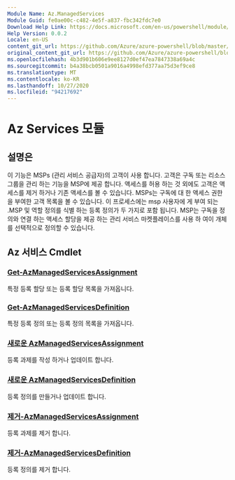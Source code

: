 ```yaml
---
Module Name: Az.ManagedServices
Module Guid: fe0ae00c-c482-4e5f-a837-fbc342fdc7e0
Download Help Link: https://docs.microsoft.com/en-us/powershell/module/az.managedservices
Help Version: 0.0.2
Locale: en-US
content_git_url: https://github.com/Azure/azure-powershell/blob/master/src/ManagedServices/ManagedServices/help/Az.ManagedServices.md
original_content_git_url: https://github.com/Azure/azure-powershell/blob/master/src/ManagedServices/ManagedServices/help/Az.ManagedServices.md
ms.openlocfilehash: 4b3d901b606e9ee8127d0ef47ea7847338a69a4c
ms.sourcegitcommit: b4a38bcb0501a9016a4998efd377aa75d3ef9ce8
ms.translationtype: MT
ms.contentlocale: ko-KR
ms.lasthandoff: 10/27/2020
ms.locfileid: "94217692"
---
```

# Az Services 모듈
## 설명은
이 기능은 MSPs (관리 서비스 공급자)의 고객이 사용 합니다. 고객은 구독 또는 리소스 그룹을 관리 하는 기능을 MSP에 제공 합니다. 액세스를 허용 하는 것 외에도 고객은 액세스를 제거 하거나 기존 액세스를 볼 수 있습니다. MSPs는 구독에 대 한 액세스 권한을 부여한 고객 목록을 볼 수 있습니다. 이 프로세스에는 msp 사용자에 게 부여 되는 .MSP 및 역할 정의를 식별 하는 등록 정의가 두 가지로 포함 됩니다. MSP는 구독을 정의와 연결 하는 액세스 할당을 제공 하는 관리 서비스 마켓플레이스를 사용 하 여이 개체를 선택적으로 정의할 수 있습니다.

## Az 서비스 Cmdlet
### [Get-AzManagedServicesAssignment](Get-AzManagedServicesAssignment.md)
특정 등록 할당 또는 등록 할당 목록을 가져옵니다.

### [Get-AzManagedServicesDefinition](Get-AzManagedServicesDefinition.md)
특정 등록 정의 또는 등록 정의 목록을 가져옵니다.

### [새로운 AzManagedServicesAssignment](New-AzManagedServicesAssignment.md)
등록 과제를 작성 하거나 업데이트 합니다.

### [새로운 AzManagedServicesDefinition](New-AzManagedServicesDefinition.md)
등록 정의를 만들거나 업데이트 합니다.

### [제거-AzManagedServicesAssignment](Remove-AzManagedServicesAssignment.md)
등록 과제를 제거 합니다.

### [제거-AzManagedServicesDefinition](Remove-AzManagedServicesDefinition.md)
등록 정의를 제거 합니다.
